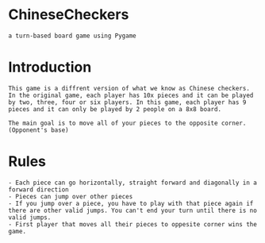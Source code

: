 # ChineseCheckers
    a turn-based board game using Pygame

# Introduction

    This game is a diffrent version of what we know as Chinese checkers. In the original game, each player has 10x pieces and it can be played by two, three, four or six players. In this game, each player has 9 pieces and it can only be played by 2 people on a 8x8 board.

    The main goal is to move all of your pieces to the opposite corner. (Opponent's base)

# Rules

    - Each piece can go horizontally, straight forward and diagonally in a forward direction
    - Pieces can jump over other pieces
    - If you jump over a piece, you have to play with that piece again if there are other valid jumps. You can't end your turn until there is no valid jumps.
    - First player that moves all their pieces to oppesite corner wins the game.
    
    

    